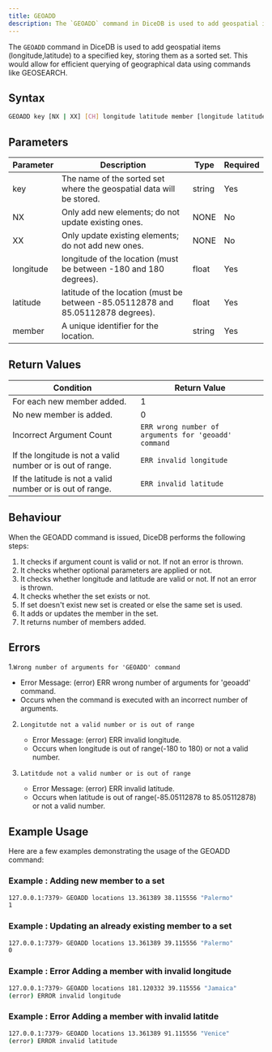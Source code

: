 ```yaml
---
title: GEOADD
description: The `GEOADD` command in DiceDB is used to add geospatial items (longitude,latitude) to a specified key, storing them as a sorted set. This would allow for efficient querying of geographical data using commands like GEOSEARCH.
---
```


The `GEOADD` command in DiceDB is used to add geospatial items (longitude,latitude) to a specified key, storing them as a sorted set. This would allow for efficient querying of geographical data using commands like GEOSEARCH.

## Syntax

```bash
GEOADD key [NX | XX] [CH] longitude latitude member [longitude latitude member ...]
```

## Parameters

| Parameter | Description                                                                       | Type   | Required |
| --------- | --------------------------------------------------------------------------------- | ------ | -------- |
| key       | The name of the sorted set where the geospatial data will be stored.              | string | Yes      |
| NX        | Only add new elements; do not update existing ones.                               | NONE   | No       |
| XX        | Only update existing elements; do not add new ones.                               | NONE   | No       |
| longitude | longitude of the location (must be between -180 and 180 degrees).                 | float  | Yes      |
| latitude  | latitude of the location (must be between -85.05112878 and 85.05112878 degrees).  | float  | Yes      |
| member    | A unique identifier for the location.                                             | string | Yes      |


## Return Values

| Condition                                                    | Return Value                                                |
| ------------------------------------------------------------ | ----------------------------------------------------------- |
| For each new member added.                                   | 1                                                           |
| No new member is added.                                      | 0                                                           |
| Incorrect Argument Count                                     |`ERR wrong number of arguments for 'geoadd' command`         |
| If the longitude is not a valid number or is out of range.   |`ERR invalid longitude`                                      |
| If the latitude  is not a valid number or is out of range.   |`ERR invalid latitude`                                       |

## Behaviour

When the GEOADD command is issued, DiceDB performs the following steps:

1. It checks if argument count is valid or not. If not an error is thrown.
2. It checks whether optional parameters are applied or not.
3. It checks whether longitude and latitude are valid or not. If not an error is thrown. 
3. It checks whether the set exists or not.
4. If set doesn't exist new set is created or else the same set is used. 
5. It adds or updates the member in the set.
6. It returns number of members added. 

## Errors

1.`Wrong number of arguments for 'GEOADD' command`
   - Error Message: (error) ERR wrong number of arguments for 'geoadd' command.
   - Occurs when the command is executed with an incorrect number of arguments.

2. `Longitutde not a valid number or is out of range `
   - Error Message: (error) ERR invalid longitude.
   - Occurs when longitude is out of range(-180 to 180) or not a valid number.

3. `Latitdude not a valid number or is out of range `
   - Error Message: (error) ERR invalid latitude.
   - Occurs when latitude is out of range(-85.05112878 to 85.05112878) or not a valid number.

## Example Usage

Here are a few examples demonstrating the usage of the GEOADD command:

### Example : Adding new member to a set

```bash
127.0.0.1:7379> GEOADD locations 13.361389 38.115556 "Palermo"
1
```

### Example : Updating an already existing member to a set

```bash
127.0.0.1:7379> GEOADD locations 13.361389 39.115556 "Palermo"
0
```

### Example : Error Adding a member with invalid longitude

```bash
127.0.0.1:7379> GEOADD locations 181.120332 39.115556 "Jamaica"
(error) ERROR invalid longitude
```

### Example : Error Adding a member with invalid latitde

```bash
127.0.0.1:7379> GEOADD locations 13.361389 91.115556 "Venice"
(error) ERROR invalid latitude
```
